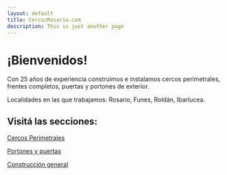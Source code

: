 ```yaml
---
layout: default
title: CercosRosario.com
description: This is just another page
---
```


# ¡Bienvenidos!

Con 25 años de experiencia construimos e instalamos cercos perimetrales, frentes completos, puertas y portones de exterior.

Localidades en las que trabajamos: Rosario, Funes, Roldán, Ibarlucea.

## Visitá las secciones:

[Cercos Perimetrales](./cercos-perimetrales.html)

[Portones y puertas](./portones-puertas.html)

[Construcción general](./construccion-general.html)

